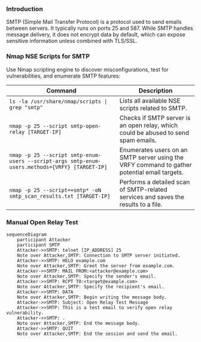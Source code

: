 ### **Introduction**

SMTP (Simple Mail Transfer Protocol) is a protocol used to send emails between servers. It typically runs on ports 25 and 587. While SMTP handles message delivery, it does not encrypt data by default, which can expose sensitive information unless combined with TLS/SSL.



### **Nmap NSE Scripts for SMTP**

Use Nmap scripting engine to discover misconfigurations, test for vulnerabilities, and enumerate SMTP features:

| Command | Description |
| --- | --- |
| `ls -la /usr/share/nmap/scripts \| grep "smtp"` | Lists all available NSE scripts related to SMTP. |
| `nmap -p 25 --script smtp-open-relay [TARGET-IP]` | Checks if SMTP server is an open relay, which could be abused to send spam emails. |
| `nmap -p 25 --script smtp-enum-users --script-args smtp-enum-users.methods={VRFY} [TARGET-IP]` | Enumerates users on an SMTP server using the VRFY command to gather potential email targets. |
| `nmap -p 25 --script=+smtp* -oN smtp_scan_results.txt [TARGET-IP]` | Performs a detailed scan of SMTP-related services and saves the results to a file. |

### **Manual Open Relay Test**

```mermaid
sequenceDiagram
    participant Attacker
    participant SMTP
    Attacker->>SMTP: telnet [IP_ADDRESS] 25
    Note over Attacker,SMTP: Connection to SMTP server initiated.
    Attacker->>SMTP: HELO example.com
    Note over Attacker,SMTP: Greet the server from example.com.
    Attacker->>SMTP: MAIL FROM:<attacker@example.com>
    Note over Attacker,SMTP: Specify the sender's email.
    Attacker->>SMTP: RCPT TO:<target@example.com>
    Note over Attacker,SMTP: Specify the recipient's email.
    Attacker->>SMTP: DATA
    Note over Attacker,SMTP: Begin writing the message body.
    Attacker->>SMTP: Subject: Open Relay Test Message
    Attacker->>SMTP: This is a test email to verify open relay vulnerability.
    Attacker->>SMTP: .
    Note over Attacker,SMTP: End the message body.
    Attacker->>SMTP: QUIT
    Note over Attacker,SMTP: End the session and send the email.
```